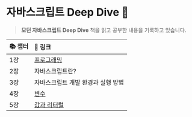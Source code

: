 # 자바스크립트 Deep Dive 🌊
> **모던 자바스크립트 Deep Dive** 책을 읽고 공부한 내용을 기록하고 있습니다.

|📚 챕터|🔗 링크|
|:------|:---|
|1장|[프로그래밍](https://github.com/intersoom/JsDeepDive/blob/main/jsDeepDive/chapter1.md)|
|2장|자바스크립트란?|
|3장|자바스크립트 개발 환경과 실행 방법|
|4장|[변수](https://github.com/intersoom/JsDeepDive/blob/main/jsDeepDive/chapter4.md)|
|5장|[값과 리터럴]()